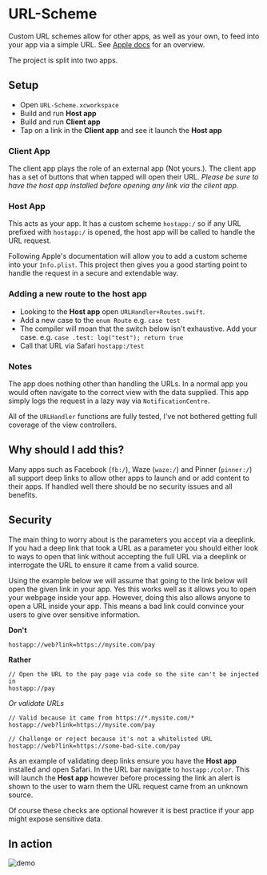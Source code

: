# URL-Scheme

Custom URL schemes allow for other apps, as well as your own, to feed into your app via a simple URL. See [Apple docs](https://developer.apple.com/documentation/uikit/core_app/communicating_with_other_apps_using_custom_urls) for an overview.

The project is split into two apps.

## Setup
- Open `URL-Scheme.xcworkspace`
- Build and run **Host app**
- Build and run **Client app**
- Tap on a link in the **Client app** and see it launch the **Host app**

### Client App
The client app plays the role of an external app (Not yours.). The client app has a set of buttons that when tapped will open their URL. *Please be sure to have the host app installed before opening any link via the client app.*

### Host App
This acts as your app. It has a custom scheme `hostapp:/` so if any URL prefixed with `hostapp:/` is opened, the host app will be called to handle the URL request.

Following Apple's documentation will allow you to add a custom scheme into your `Info.plist`. This project then gives you a good starting point to handle the request in a secure and extendable way.

### Adding a new route to the host app
- Looking to the **Host app** open `URLHandler+Routes.swift`. 
- Add a new case to the `enum Route` e.g. `case test`
- The compiler will moan that the switch below isn't exhaustive. Add your case. e.g. `case .test: log("test"); return true`
- Call that URL via Safari `hostapp:/test`

### Notes
The app does nothing other than handling the URLs. In a normal app you would often navigate to the correct view with the data supplied. This app simply logs the request in a lazy way via `NotificationCentre`.

All of the `URLHandler` functions are fully tested, I've not bothered getting full coverage of the view controllers.

## Why should I add this?
Many apps such as Facebook (`fb:/`), Waze (`waze:/`) and Pinner (`pinner:/`) all support deep links to allow other apps to launch and or add content to their apps. If handled well there should be no security issues and all benefits.

## Security
The main thing to worry about is the parameters you accept via a deeplink. If you had a deep link that took a URL as a parameter you should either look to ways to open that link without accepting the full URL via a deeplink or interrogate the URL to ensure it came from a valid source.

Using the example below we will assume that going to the link below will open the given link in your app. Yes this works well as it allows you to open your webpage inside your app. However, doing this also allows anyone to open a URL inside your app. This means a bad link could convince your users to give over sensitive information.

**Don't**

```
hostapp://web?link=https://mysite.com/pay
```

**Rather**

```
// Open the URL to the pay page via code so the site can't be injected in
hostapp://pay
```

*Or validate URLs*

```
// Valid because it came from https://*.mysite.com/*
hostapp://web?link=https://mysite.com/pay

// Challenge or reject because it's not a whitelisted URL
hostapp://web?link=https://some-bad-site.com/pay
```

As an example of validating deep links ensure you have the **Host app** installed and open Safari. In the URL bar navigate to `hostapp:/color`. This will launch the **Host app** however before processing the link an alert is shown to the user to warn them the URL request came from an unknown source.

Of course these checks are optional however it is best practice if your app might expose sensitive data. 

## In action
![demo](https://user-images.githubusercontent.com/1131458/36632603-4ca260c8-1980-11e8-88b1-585145d14427.gif)